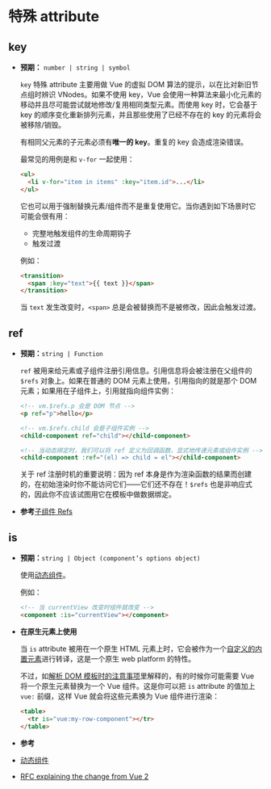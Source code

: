 # 特殊 attribute

## key

- **预期：** `number | string | symbol`

  `key` 特殊 attribute 主要用做 Vue 的虚拟 DOM 算法的提示，以在比对新旧节点组时辨识 VNodes。如果不使用 key，Vue 会使用一种算法来最小化元素的移动并且尽可能尝试就地修改/复用相同类型元素。而使用 key 时，它会基于 key 的顺序变化重新排列元素，并且那些使用了已经不存在的 key 的元素将会被移除/销毁。

  有相同父元素的子元素必须有**唯一的 key**。重复的 key 会造成渲染错误。

  最常见的用例是和 `v-for` 一起使用：

  ```html
  <ul>
    <li v-for="item in items" :key="item.id">...</li>
  </ul>
  ```

  它也可以用于强制替换元素/组件而不是重复使用它。当你遇到如下场景时它可能会很有用：

  - 完整地触发组件的生命周期钩子
  - 触发过渡

  例如：

  ```html
  <transition>
    <span :key="text">{{ text }}</span>
  </transition>
  ```

  当 `text` 发生改变时，`<span>` 总是会被替换而不是被修改，因此会触发过渡。

## ref

- **预期：**`string | Function`

  `ref` 被用来给元素或子组件注册引用信息。引用信息将会被注册在父组件的 `$refs` 对象上。如果在普通的 DOM 元素上使用，引用指向的就是那个 DOM 元素；如果用在子组件上，引用就指向组件实例：

  ```html
  <!-- vm.$refs.p 会是 DOM 节点 -->
  <p ref="p">hello</p>

  <!-- vm.$refs.child 会是子组件实例 -->
  <child-component ref="child"></child-component>

  <!-- 当动态绑定时，我们可以将 ref 定义为回调函数，显式地传递元素或组件实例 -->
  <child-component :ref="(el) => child = el"></child-component>
  ```

  关于 ref 注册时机的重要说明：因为 ref 本身是作为渲染函数的结果而创建的，在初始渲染时你不能访问它们——它们还不存在！`$refs` 也是非响应式的，因此你不应该试图用它在模板中做数据绑定。

-  **参考**[子组件 Refs](../guide/component-template-refs.html)

## is

- **预期：**`string | Object (component’s options object)`

  使用[动态组件](../guide/component-dynamic-async.html)。

  例如：

  ```html
  <!-- 当 currentView 改变时组件就改变 -->
  <component :is="currentView"></component>
  ```

- **在原生元素上使用** <Badge text="3.1+" />

  当 `is` attribute 被用在一个原生 HTML 元素上时，它会被作为一个[自定义的内置元素](https://html.spec.whatwg.org/multipage/custom-elements.html#custom-elements-customized-builtin-example)进行转译，这是一个原生 web platform 的特性。

  不过，如[解析 DOM 模板时的注意事项](/guide/component-basics.html#解析-dom-模板时的注意事项)里解释的，有的时候你可能需要 Vue 将一个原生元素替换为一个 Vue 组件。这是你可以把 `is` attribute 的值加上 `vue:` 前缀，这样 Vue 就会将这些元素换为 Vue 组件进行渲染：

  ```html
  <table>
    <tr is="vue:my-row-component"></tr>
  </table>
  ```

-  **参考**
  - [动态组件](../guide/component-dynamic-async.html)
  - [RFC explaining the change from Vue 2](https://github.com/vuejs/rfcs/blob/master/active-rfcs/0027-custom-elements-interop.md#customized-built-in-elements)
